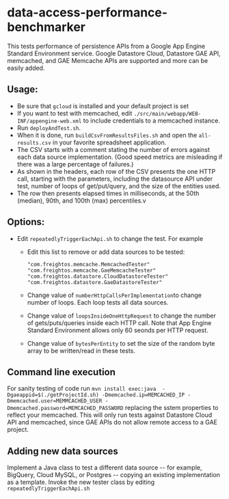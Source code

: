 # data-access-performance-benchmarker

This tests performance of persistence APIs  from a Google App Engine Standard Environment service.  Google Datastore Cloud, Datastore GAE API, memcached, and GAE Memcache APIs are supported and more can  be easily added.

## Usage:
- Be sure that `gcloud` is installed and your default project is set
- If you want to test with memcached, edit `./src/main/webapp/WEB-INF/appengine-web.xml` to include credentials to a memcached instance.
- Run `deployAndTest.sh`.
- When it is done, run `buildCsvFromResultsFiles.sh` and open the `all-results.csv` in your favorite spreadsheet application.
- The CSV starts with a comment stating the number of errors against each data source implementation. (Good speed metrics are misleading if there was a large percentage of failures.)
- As shown in the headers, each row of the CSV presents the  one HTTP call, starting with the parameters, including the datasource API under test,  number of loops of get/put/query, and the  size of the entities used.  
- The row then presents elapsed times in milliseconds, at the 50th (median), 90th, and 100th (max) percentiles.v

## Options:
* Edit `repeatedlyTriggerEachApi.sh` to change the test. For example
  * Edit this list to remove or add data sources to be  tested:

    ```
    "com.freightos.memcache.MemcachedTester"
    "com.freightos.memcache.GaeMemcacheTester"
    "com.freightos.datastore.CloudDatastoreTester"
    "com.freightos.datastore.GaeDatastoreTester"
    ```
  * Change value of  `numberHttpCallsPerImplementation`to change number of loops. Each loop tests all data sources.
  * Change value of `loopsInsideOneHttpRequest` to change the number of gets/puts/queries inside each HTTP call. Note that App Engine Standard Environment allows only 60 seonds per HTTP request.
  * Change value of `bytesPerEntity` to set the size of the random byte array to be written/read in these tests.

## Command line execution

For sanity testing of code run `mvn install exec:java  -Dgaeappid=$(./getProjectId.sh) -Dmemcached.ip=MEMCACHED_IP -Dmemcached.user=MEMMCACHED_USER -Dmemcached.password=MEMCACHED_PASSWORD` replacing the sstem properties to reflect your memcached. This will only run tests against  Datastore Cloud API and memcached, since GAE APIs do not allow remote access to a GAE project.


## Adding new data sources
Implement a Java class to test a different data source -- for example, BigQuery, Cloud MySQL, or Postgres -- copying an existing implementation as a template.  Invoke the  new tester class by editing `repeatedlyTriggerEachApi.sh` 
